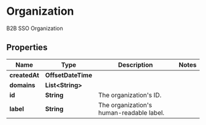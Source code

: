 

# Organization

B2B SSO Organization

## Properties

| Name | Type | Description | Notes |
|------------ | ------------- | ------------- | -------------|
|**createdAt** | **OffsetDateTime** |  |  |
|**domains** | **List&lt;String&gt;** |  |  |
|**id** | **String** | The organization&#39;s ID. |  |
|**label** | **String** | The organization&#39;s human-readable label. |  |



